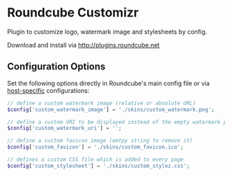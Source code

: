 Roundcube Customizr
===================

Plugin to customize logo, watermark image and stylesheets by config.

Download and install via http://plugins.roundcube.net

Configuration Options
---------------------

Set the following options directly in Roundcube's main config file or via 
[host-specific](http://trac.roundcube.net/wiki/Howto_Config/Multidomains) configurations:

```php
// define a custom watermark image (relative or absolute URL)
$config['custom_watermark_image'] = './skins/custom_watermark.png';

// define a custom URI to be displayed instead of the empty watermark page
$config['custom_watermark_uri'] = '';

// define a custom favicon image (emtpy string to remove it)
$config['custom_favicon'] = './skins/custom_favicon.ico';

// defines a custom CSS file which is added to every page
$config['custom_stylesheet'] = './skins/custom_stylez.css';
```
